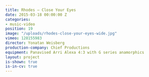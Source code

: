 ```yaml
---
title: Rhodes — Close Your Eyes
date: 2015-03-18 00:00:00 Z
categories:
- music-video
position: 19
image: "/uploads/rhodes-close-your-eyes-wide.jpg"
vimeo: 128155983
director: Yonatan Weisberg
production-company: Chief Productions
equipment: Panavised Arri Alexa 4:3 with G series anamorphics
layout: project
is-shown: true
is-in-cv: true
---
```


